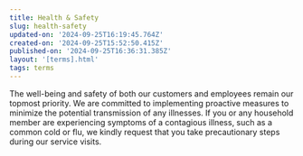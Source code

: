 ```yaml
---
title: Health & Safety
slug: health-safety
updated-on: '2024-09-25T16:19:45.764Z'
created-on: '2024-09-25T15:52:50.415Z'
published-on: '2024-09-25T16:36:31.385Z'
layout: '[terms].html'
tags: terms
---
```


The well-being and safety of both our customers and employees remain our topmost priority. We are committed to implementing proactive measures to minimize the potential transmission of any illnesses. If you or any household member are experiencing symptoms of a contagious illness, such as a common cold or flu, we kindly request that you take precautionary steps during our service visits.
